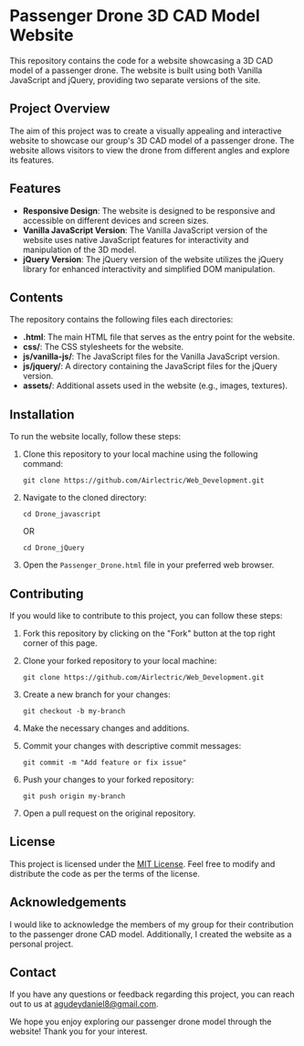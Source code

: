 # Passenger Drone 3D CAD Model Website

This repository contains the code for a website showcasing a 3D CAD model of a passenger drone. The website is built using both Vanilla JavaScript and jQuery, providing two separate versions of the site.

## Project Overview

The aim of this project was to create a visually appealing and interactive website to showcase our group's 3D CAD model of a passenger drone. The website allows visitors to view the drone from different angles and explore its features.

## Features

- **Responsive Design**: The website is designed to be responsive and accessible on different devices and screen sizes.
- **Vanilla JavaScript Version**: The Vanilla JavaScript version of the website uses native JavaScript features for interactivity and manipulation of the 3D model.
- **jQuery Version**: The jQuery version of the website utilizes the jQuery library for enhanced interactivity and simplified DOM manipulation.

## Contents

The repository contains the following files each directories:

- **.html**: The main HTML file that serves as the entry point for the website.
- **css/**: The CSS stylesheets for the website.
- **js/vanilla-js/**: The JavaScript files for the Vanilla JavaScript version.
- **js/jquery/**: A directory containing the JavaScript files for the jQuery version.
- **assets/**: Additional assets used in the website (e.g., images, textures).

## Installation

To run the website locally, follow these steps:

1. Clone this repository to your local machine using the following command:

   ```
   git clone https://github.com/Airlectric/Web_Development.git
   ```

2. Navigate to the cloned directory:

   ```
   cd Drone_javascript
   ```
   
   OR
   
   ```
   cd Drone_jQuery
   ```

3. Open the `Passenger_Drone.html` file in your preferred web browser.

## Contributing

If you would like to contribute to this project, you can follow these steps:

1. Fork this repository by clicking on the "Fork" button at the top right corner of this page.

2. Clone your forked repository to your local machine:

   ```
   git clone https://github.com/Airlectric/Web_Development.git
   ```

3. Create a new branch for your changes:

   ```
   git checkout -b my-branch
   ```

4. Make the necessary changes and additions.

5. Commit your changes with descriptive commit messages:

   ```
   git commit -m "Add feature or fix issue"
   ```

6. Push your changes to your forked repository:

   ```
   git push origin my-branch
   ```

7. Open a pull request on the original repository.

## License

This project is licensed under the [MIT License](LICENSE). Feel free to modify and distribute the code as per the terms of the license.

## Acknowledgements

I would like to acknowledge the members of my group for their contribution to the passenger drone CAD model. Additionally, I created the website as a personal project.

## Contact

If you have any questions or feedback regarding this project, you can reach out to us at [agudeydaniel8@gmail.com](mailto:agudeydaniel8@gmail.com).

We hope you enjoy exploring our passenger drone model through the website! Thank you for your interest.
